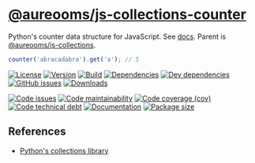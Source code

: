 [@aureooms/js-collections-counter](https://make-github-pseudonymous-again.github.io/js-collections-counter)
==

Python's counter data structure for JavaScript.
See [docs](https://make-github-pseudonymous-again.github.io/js-collections-counter).
Parent is [@aureooms/js-collections](https://github.com/aureooms/js-collections).

```js
counter('abracadabra').get('a'); // 5
```

[![License](https://img.shields.io/github/license/aureooms/js-collections-counter.svg)](https://raw.githubusercontent.com/aureooms/js-collections-counter/main/LICENSE)
[![Version](https://img.shields.io/npm/v/@aureooms/js-collections-counter.svg)](https://www.npmjs.org/package/@aureooms/js-collections-counter)
[![Build](https://img.shields.io/travis/aureooms/js-collections-counter/main.svg)](https://travis-ci.org/aureooms/js-collections-counter/branches)
[![Dependencies](https://img.shields.io/david/aureooms/js-collections-counter.svg)](https://david-dm.org/aureooms/js-collections-counter)
[![Dev dependencies](https://img.shields.io/david/dev/aureooms/js-collections-counter.svg)](https://david-dm.org/aureooms/js-collections-counter?type=dev)
[![GitHub issues](https://img.shields.io/github/issues/aureooms/js-collections-counter.svg)](https://github.com/aureooms/js-collections-counter/issues)
[![Downloads](https://img.shields.io/npm/dm/@aureooms/js-collections-counter.svg)](https://www.npmjs.org/package/@aureooms/js-collections-counter)

[![Code issues](https://img.shields.io/codeclimate/issues/aureooms/js-collections-counter.svg)](https://codeclimate.com/github/aureooms/js-collections-counter/issues)
[![Code maintainability](https://img.shields.io/codeclimate/maintainability/aureooms/js-collections-counter.svg)](https://codeclimate.com/github/aureooms/js-collections-counter/trends/churn)
[![Code coverage (cov)](https://img.shields.io/codecov/c/gh/aureooms/js-collections-counter/main.svg)](https://codecov.io/gh/aureooms/js-collections-counter)
[![Code technical debt](https://img.shields.io/codeclimate/tech-debt/aureooms/js-collections-counter.svg)](https://codeclimate.com/github/aureooms/js-collections-counter/trends/technical_debt)
[![Documentation](http://make-github-pseudonymous-again.github.io/js-collections-counter//badge.svg)](http://make-github-pseudonymous-again.github.io/js-collections-counter//source.html)
[![Package size](https://img.shields.io/bundlephobia/minzip/@aureooms/js-collections-counter)](https://bundlephobia.com/result?p=@aureooms/js-collections-counter)

## References

  - [Python's collections library](https://docs.python.org/3.6/library/collections.html#collections.counter)
